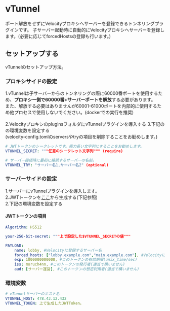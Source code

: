# vTunnel
ポート解放をせずにVelocityプロキシへサーバーを登録できるトンネリングプラグインです。
子サーバー起動時に自動的にVelocityプロキシへサーバーを登録します。(必要に応じてforcedHostsの登録も行います。)

## セットアップする
vTunnelのセットアップ方法。
### プロキシサイドの設定
1.vTunnelは子サーバーからのトンネリングの際に60000番ポートを使用するため、**プロキシー側で60000番+サーバーポートを解放**する必要があります。<br>
また、解放する必要はありませんが60001-61000ポートを内部的に使用するため他プロセスで使用しないでください。(dockerでの実行を推奨)<br>
<br>
2.VelocityプロキシのpluginsフォルダにvTunnelプラグインを導入する
3.下記のの環境変数を設定する<br>
(velocity-config.tomlのserversやtryの項目を削除することをお勧めします。)
```yaml
# JWTトークンのシークレットです。極力長い文字列にすることをお勧めします。
VTUNNEL_SECRET: """任意のシークレット文字列""" (require)

# サーバー接続時に最初に接続するサーバーの名前。
VTUNNEL_TRY: "サーバー名1,サーバー名2" (optional)
```
### サーバーサイドの設定
1.サーバーにvTunnelプラグインを導入します。<br>
2.JWTトークンを[ここ](https://jwt.io/)から生成する(下記参照)<br>
2.下記の環境変数を設定する<br>
#### JWTトークンの項目
```yaml
Algorithm: HS512

your-256-bit-secret: """上で設定した$VTUNNEL_SECRETの値"""

PAYLOAD:
    name: lobby, #Velocityに登録するサーバー名
    forced_hosts: ["lobby.example.com","main.example.com"], #Velocityに登録するforcedHostsのアドレス
    exp: 1000000000000, #このトークンの有効期限(unix_time/sec)
    iss: moruch4nn, #このトークンの発行者(適当で構いません)
    aud: [サーバー運営], #このトークンの想定利用者(適当で構いません)
```
### 環境変数
```yaml
# vTunnelサーバーのホスト名
VTUNNEL_HOST: 478.43.12.432
VTUNNEL_TOKEN: 上で生成したJWTToken。
```
